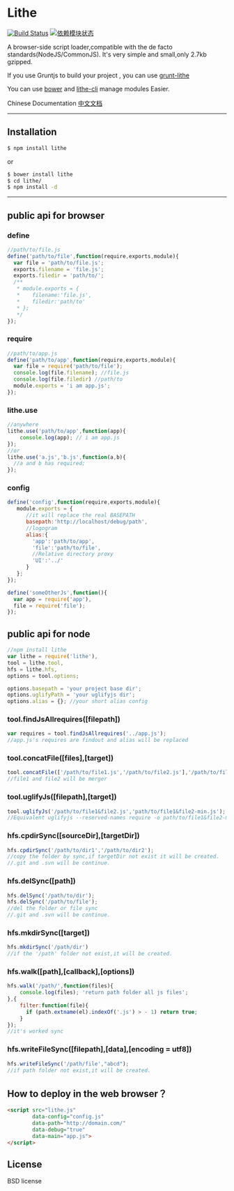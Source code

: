 # Lithe
[![Build Status](https://travis-ci.org/litheModule/lithe.png?branch=master)](https://travis-ci.org/litheModule/lithe) [![依赖模块状态](https://david-dm.org/litheModule/lithe.png)](http://david-dm.org/litheModule/lithe)

A browser-side script loader,compatible with the de facto standards(NodeJS/CommonJS).
It's very simple and small,only 2.7kb gzipped.

If you use Gruntjs to build your project , you can use [grunt-lithe][1]

You can use [bower][2] and [lithe-cli][3] manage modules Easier.

Chinese Documentation [中文文档][4]

  [1]: http://www.github.com/litheModule/grunt-lithe
  [2]: https://github.com/bower/bower
  [3]: https://github.com/litheModule/lithe-cli
  [4]: https://github.com/litheModule/lithe/blob/master/document/ZH.md

---

## Installation

```bash
$ npm install lithe
```
or
```bash
$ bower install lithe
$ cd lithe/
$ npm install -d
```

---

## public api for browser

### define

```js
//path/to/file.js
define('path/to/file',function(require,exports,module){
  var file = 'path/to/file.js';
  exports.filename = 'file.js';
  exports.filedir = 'path/to/';
  /**
   * module.exports = {
   *    filename:'file.js',
   *    filedir:'path/to'
   * };
   */
});

```

### require

```js
//path/to/app.js
define('path/to/app',function(require,exports,module){
  var file = require('path/to/file');
  console.log(file.filename); //file.js
  console.log(file.filedir) //path/to
  module.exports = 'i am app.js';
});
```
### lithe.use

```js
//anywhere
lithe.use('path/to/app',function(app){
    console.log(app); // i am app.js
});
//or
lithe.use('a.js','b.js',function(a,b){
  //a and b has required;
});
```

### config

```js
define('config',function(require,exports,module){
   module.exports = {
      //it will replace the real BASEPATH
      basepath:'http://localhost/debug/path', 
      //logogram
      alias:{
        'app':'path/to/app',
        'file':'path/to/file',
        //Relative directory proxy
        'UI':'../'
      }
   };
});

define('someOtherJs',function(){
  var app = require('app'),
  file = require('file');
});
```

## public api for node

```js
//npm install lithe
var lithe = require('lithe'),
tool = lithe.tool,
hfs = lithe.hfs,
options = tool.options;

options.basepath = 'your project base dir';
options.uglifyPath = 'your uglifyjs dir';
options.alias = {}; //your short alias config

```

### tool.findJsAllrequires([filepath]) 

```js
var requires = tool.findJsAllrequires('../app.js');
//app.js's requires are findout and alias will be replaced  
```
### tool.concatFile([files],[target])

```js
tool.concatFile(['/path/to/file1.js','/path/to/file2.js'],'/path/to/file1&file2.js');
//file1 and file2 will be merger
```

### tool.uglifyJs([filepath],[target])

```js
tool.uglifyJs('/path/to/file1&file2.js','path/to/file1&file2-min.js');
//Equivalent uglifyjs --reserved-names require -o path/to/file1&file2-min.js /path/to/file1&file2.js
```

### hfs.cpdirSync([sourceDir],[targetDir])

```js
hfs.cpdirSync('/path/to/dir1','/path/to/dir2');
//copy the folder by sync,if targetDir not exist it will be created.
//.git and .svn will be continue.
```

### hfs.delSync([path])

```js
hfs.delSync('/path/to/dir');
hfs.delSync('/path/to/file');
//del the folder or file sync
//.git and .svn will be continue.
```

### hfs.mkdirSync([target])

```js
hfs.mkdirSync('/path/dir')
//if the '/path' folder not exist,it will be created.
```

### hfs.walk([path],[callback],[options])

```js
hfs.walk('/path/',function(files){
    console.log(files); 'return path folder all js files';    
},{
    filter:function(file){
	  if (path.extname(el).indexOf('.js') > - 1) return true;
    }
});
//it's worked sync
```

### hfs.writeFileSync([filepath],[data],[encoding = utf8])

```js
hfs.writeFileSync('/path/file',"abcd");
//if path folder not exist,it will be created.
```

## How to deploy in the web browser？

```html
<script src="lithe.js"
        data-config="config.js"
        data-path="http://domain.com/"
        data-debug="true"
        data-main="app.js">
</script>
```
## License

BSD license
